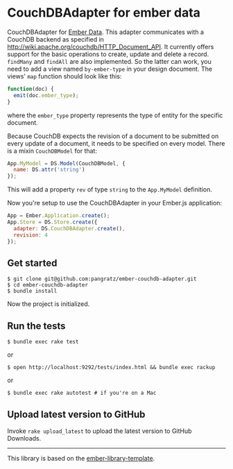 CouchDBAdapter for ember data
=============================

CouchDBAdapter for [Ember Data](https://github.com/emberjs/data). This adapter communicates with a CouchDB backend as specified in http://wiki.apache.org/couchdb/HTTP_Document_API. It currently offers support for the basic operations to create, update and delete a record. `findMany` and `findAll` are also implemented. So the latter can work, you need to add a view named `by-ember-type` in your design document. The views' `map` function should look like this:

``` javascript
function(doc) {
  emit(doc.ember_type);
}
```

where the `ember_type` property represents the type of entity for the specific document.

Because CouchDB expects the revision of a document to be submitted on every update of a document, it needs to be specified on every model. There is a mixin `CouchDBModel` for that:

``` javascript
App.MyModel = DS.Model(CouchDBModel, {
  name: DS.attr('string')
});
```

This will add a property `rev` of type `string` to the `App.MyModel` definition.

Now you're setup to use the CouchDBAdapter in your Ember.js application:

``` javascript
App = Ember.Application.create();
App.Store = DS.Store.create({
  adapter: DS.CouchDBAdapter.create(),
  revision: 4
});
```

Get started
-----------

    $ git clone git@github.com:pangratz/ember-couchdb-adapter.git
    $ cd ember-couchdb-adapter
    $ bundle install

Now the project is initialized.

Run the tests
-------------

    $ bundle exec rake test

or

    $ open http://localhost:9292/tests/index.html && bundle exec rackup

or

    $ bundle exec rake autotest # if you're on a Mac

Upload latest version to GitHub
-------------------------------

Invoke `rake upload_latest` to upload the latest version to GitHub Downloads.

-----------------------------------------------

This library is based on the [ember-library-template](https://github.com/pangratz/ember-library-template).